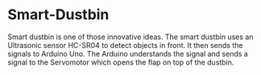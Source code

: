 # Smart-Dustbin
Smart dustbin is one of those innovative ideas. The smart dustbin uses an Ultrasonic sensor HC-SR04 to detect objects in front. It then sends the signals to Arduino Uno. The Arduino understands the signal and sends a signal to the Servomotor which opens the flap on top of the dustbin.
